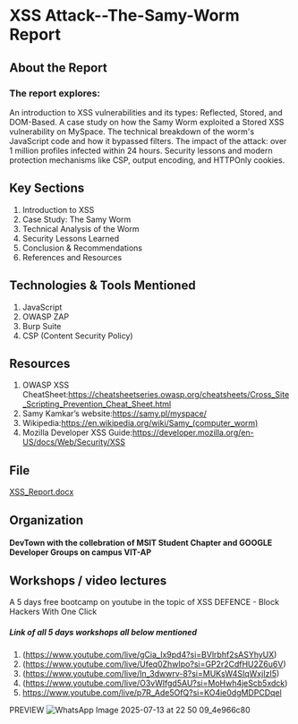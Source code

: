 # XSS Attack--The-Samy-Worm Report
## About the Report

### The report explores:
An introduction to XSS vulnerabilities and its types: Reflected, Stored, and DOM-Based. A case study on how the Samy Worm exploited a Stored XSS vulnerability on MySpace. The technical breakdown of the worm's JavaScript code and how it bypassed filters. The impact of the attack: over 1 million profiles infected within 24 hours. Security lessons and modern protection mechanisms like CSP, output encoding, and HTTPOnly cookies.



## Key Sections
1. Introduction to XSS
2. Case Study: The Samy Worm
3. Technical Analysis of the Worm
4. Security Lessons Learned
5. Conclusion & Recommendations
6. References and Resources




## Technologies & Tools Mentioned
1. JavaScript
2. OWASP ZAP
3. Burp Suite
4. CSP (Content Security Policy)





## Resources

1. OWASP XSS CheatSheet:https://cheatsheetseries.owasp.org/cheatsheets/Cross_Site_Scripting_Prevention_Cheat_Sheet.html
2. Samy Kamkar’s website:https://samy.pl/myspace/
3. Wikipedia:https://en.wikipedia.org/wiki/Samy_(computer_worm)
4. Mozilla Developer XSS Guide:https://developer.mozilla.org/en-US/docs/Web/Security/XSS





## File
[XSS_Report.docx](https://github.com/user-attachments/files/21205433/XSS_Report.docx)




## Organization
#### DevTown with the collebration of MSIT Student Chapter and GOOGLE Developer Groups on campus VIT-AP



## Workshops / video lectures
A 5 days free bootcamp on youtube in the topic of XSS DEFENCE - Block Hackers With One Click
##### Link of all 5 days workshops all below mentioned 

1. (https://www.youtube.com/live/gCia_Ix9pd4?si=BVlrbhf2sASYhyUX)
2. (https://www.youtube.com/live/Ufeq0ZhwIpo?si=GP2r2CdfHU2Z6u6V)
3. (https://www.youtube.com/live/In_3dwwrv-8?si=MUKsW4SIqWxjIzI5)
4. (https://www.youtube.com/live/O3vWIfgd5AU?si=MoHwh4jeScb5xdck)
5. https://www.youtube.com/live/p7R_Ade5OfQ?si=KO4ie0dgMDPCDqel


PREVIEW
![WhatsApp Image 2025-07-13 at 22 50 09_4e966c80](https://github.com/user-attachments/assets/efbd3afd-a542-41d8-aa5d-4d4305c466cd)




